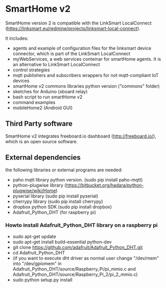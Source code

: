 # SmartHome v2

SmartHome version 2 is compatible with the LinkSmart LocalConnect (https://linksmart.eu/redmine/projects/linksmart-local-connect).

It includes:
- agents and example of configuration files for the linksmart device connector, which is part of the LinkSmart LocalConnect 
- myWebServices, a web services conteinar for smartHome agents. It is an alternative to LinkSmart LocalConnect 
- control strategies
- mqtt publishers and subscribers wrappers for not mqtt-compliant IoT devices
- smartHome v2 commons libraries python version ("commons" folder)
- sketches for Arduino (xboard relay)
- bash script to run smartHome v2
- command examples
- mobileHome2 (Android GUI)

## Third Party software 

SmartHome v2 integrates freeboard.io dashboard (http://freeboard.io/), which is an open source software.

## External dependencies
the following libraries or external programs are needed:

- paho mqtt library python version. (sudo pip install paho-mqtt)
- python-plugwise library (https://bitbucket.org/hadara/python-plugwise/wiki/Home)
- pyserial library (sudo pip install pyserial)
- cherrypy library (sudo pip install cherrypy)
- dropbox python SDK (sudo pip install dropbox)
- Adafruit_Python_DHT (for raspberry pi)

### Howto install Adafruit_Python_DHT library on a raspberry pi

- sudo apt-get update
- sudo apt-get install build-essential python-dev 
- git clone https://github.com/adafruit/Adafruit_Python_DHT.git
- cd Adafruit_Python_DHT
- (if you want to execute dht driver as normal user change "/dev/mem" into "/dev/gpiomem" in Adafruit_Python_DHT/source/Raspberry_Pi/pi_mmio.c and Adafruit_Python_DHT/source/Raspberry_Pi_2/pi_2_mmio.c)
- sudo python setup.py install

